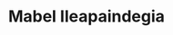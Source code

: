 ---
title: "Mabel Ileapaindegia"
url: /soraluze-placencia-de-las-armas/mabel-ileapaindegia/
shop: peluquería
---